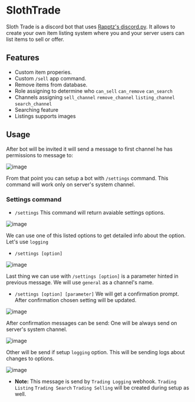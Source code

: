 # SlothTrade

Sloth Trade is a discord bot that uses [Rapptz's discord.py](https://github.com/Rapptz/discord.py). It allows to create your own item listing system where you and your server users can list items to sell or offer.

## Features

- Custom item properies. 
- Custom `/sell` app command.
- Remove items from database.
- Role assigning to determine who `can_sell` `can_remove` `can_search`
- Channels assigning `sell_channel` `remove_channel` `listing_channel` `search_channel`
- Searching feature
- Listings supports images

## Usage

After bot will be invited it will send a message to first channel he has permissions to message to:

![image](https://user-images.githubusercontent.com/106775028/236808147-8e38eef2-76c0-41cf-be93-17343c5bef5c.png)

From that point you can setup a bot with `/settings` command. This command will work only on server's system channel.

###  Settings command
- `/settings`
This command will return avaiable settings options. 

![image](https://user-images.githubusercontent.com/106775028/236813472-9355a37b-b836-4755-ae1a-b8a6a6fb5c13.png)

We can use one of this listed options to get detailed info about the option. 
Let's use `logging`

- `/settings [option]`

![image](https://user-images.githubusercontent.com/106775028/236813421-a8c7e468-99b1-43ce-b74f-c632ac6fb974.png)

Last thing we can use with `/settings [option]` is a parameter hinted in previous message. We will use `general` as a channel's name.

- `/settings [option] [parameter]`
We will get a confirmation prompt. After confirmation chosen setting will be updated.

![image](https://user-images.githubusercontent.com/106775028/236813948-11a210d0-5ebd-4f90-bb01-3d4c65089194.png)

After confirmation messages can be send:
One will be always send on server's system channel.

![image](https://user-images.githubusercontent.com/106775028/236810318-aff97e17-1f12-454d-b11d-b95c9c60c832.png)

Other will be send if setup `logging` option. This will be sending logs about changes to options.

![image](https://user-images.githubusercontent.com/106775028/236810494-9ac70d8f-8731-4d1d-a10f-9f6124d19413.png)

- **Note:**
    This message is send by `Trading Logging` webhook. `Trading Listing` `Trading Search` `Trading Selling` will be created during setup as well.




